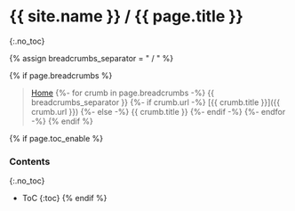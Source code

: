 # {{ site.name }} / {{ page.title }}
{:.no_toc}

{% assign breadcrumbs_separator = " / " %}

{% if page.breadcrumbs %}
> [Home](/)
{%- for crumb in page.breadcrumbs -%}
    {{ breadcrumbs_separator }}
    {%- if crumb.url -%}
        [{{ crumb.title }}]({{ crumb.url }})
    {%- else -%}
        {{ crumb.title }}
    {%- endif -%}
{%- endfor -%}
{% endif %}

{% if page.toc_enable %}
### Contents
{:.no_toc}
- ToC
{:toc}
{% endif %}
